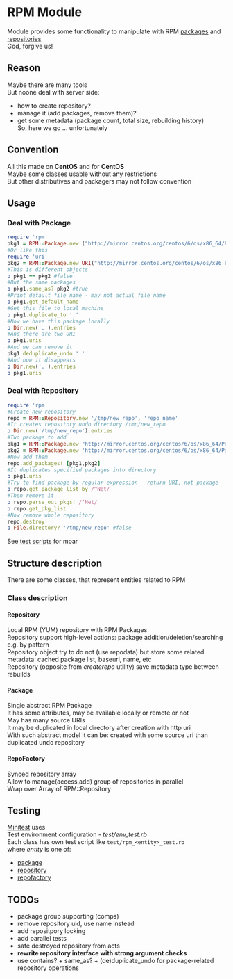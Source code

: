 RPM Module
==========
Module provides some functionality to manipulate with RPM [packages](README.md\#package) and [repositories](README.md\#repository)  
God, forgive us!  

Reason
------
Maybe there are many tools  
But noone deal with server side:  
- how to create repository?  
- manage it (add packages, remove them)?  
- get some metadata (package count, total size, rebuilding history)  
So, here we go ... unfortunately  

Convention
----------
All this made on **CentOS** and for **CentOS**  
Maybe some classes usable without any restrictions  
But other distributives and packagers may not follow convention  

Usage
-----
### Deal with Package
``` ruby
require 'rpm'
pkg1 = RPM::Package.new ("http://mirror.centos.org/centos/6/os/x86_64/Packages/NetworkManager-devel-0.8.1-113.el6.i686.rpm")
#Or like this
require 'uri'
pkg2 = RPM::Package.new URI("http://mirror.centos.org/centos/6/os/x86_64/Packages/NetworkManager-devel-0.8.1-113.el6.i686.rpm")
#This is different objects
p pkg1 == pkg2 #false
#But the same packages
p pkg1.same_as? pkg2 #true
#Print default file name - may not actual file name
p pkg1.get_default_name
#Get this file to local machine
p pkg1.duplicate_to '.'
#Now we have this package locally
p Dir.new('.').entries
#And there are two URI
p pkg1.uris
#And we can remove it
pkg1.deduplicate_undo '.'
#And now it disappears
p Dir.new('.').entries
p pkg1.uris
```
### Deal with Repository
``` ruby
require 'rpm'
#Create new repository
repo = RPM::Repository.new '/tmp/new_repo', 'repo_name'
#It creates repository undo directory /tmp/new_repo
p Dir.new('/tmp/new_repo').entries
#Two package to add
pkg1 = RPM::Package.new "http://mirror.centos.org/centos/6/os/x86_64/Packages/NetworkManager-devel-0.8.1-113.el6.i686.rpm"
pkg2 = RPM::Package.new 'http://mirror.centos.org/centos/6/os/x86_64/Packages/GConf2-gtk-2.28.0-7.el6.x86_64.rpm'
#Now add them
repo.add_packages! [pkg1,pkg2]
#It duplicates specified packages into directory
p pkg1.uris
#Try to find package by regular expression - return URI, not package
p repo.get_package_list_by /^Net/
#Then remove it
p repo.parse_out_pkgs! /^Net/
p repo.get_pkg_list
#Now remove whole repository
repo.destroy!
p File.directory? '/tmp/new_repo' #false
```

See [test scripts](test) for moar  

Structure description
---------------------
There are some classes, that represent entities related to RPM

### Class description
#### Repository
Local RPM (YUM) repository with RPM Packages  
Repository support high-level actions: package addition/deletion/searching e.g. by pattern  
Repository object try to do not (use repodata) but store some related metadata: cached package list, baseurl, name, etc  
Repository (opposite from *createrepo* utility) save metadata type between rebuilds  

#### Package
Single abstract RPM Package  
It has some attributes, may be available locally or remote or not  
May has many source URIs  
It may be duplicated in local directory after creation with http uri  
With such abstract model it can be: created with some source uri than duplicated undo repository  

#### RepoFactory
Synced repository array  
Allow to manage(access,add) group of repositories in parallel  
Wrap over Array of RPM::Repository

Testing
-------
[Minitest](https://github.com/seattlerb/minitest) uses  
Test environment configuration - *test/env_test.rb*  
Each class has own test script like `test/rpm_<entity>_test.rb`  
where *entity* is one of:  
- [package](test/rpm_package_test.rb)  
- [repository](test/rpm_repository_test.rb)  
- [repofactory](test/rpm_repofactory_test.rb)  

TODOs
-----
- package group supporting (comps)
- remove repository uid, use name instead
- add repositpory locking
- add parallel tests
- safe destroyed repository from acts
- **rewrite repository interface with strong argument checks**
- use contains? + same_as? + (de)duplicate_undo for package-related repository operations
